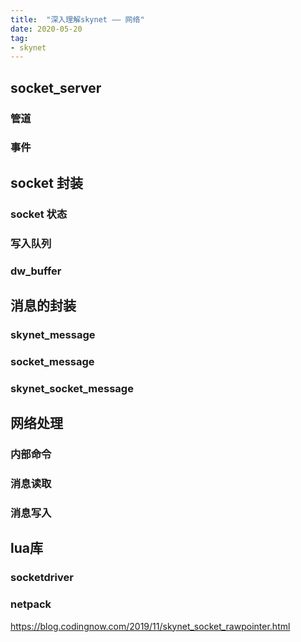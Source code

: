 ```yaml
---
title:  "深入理解skynet —— 网络"
date: 2020-05-20
tag:
- skynet
---
```


## socket_server
### 管道
### 事件

## socket 封装
### socket 状态
### 写入队列
### dw_buffer

## 消息的封装
### skynet_message
### socket_message
### skynet_socket_message

## 网络处理
### 内部命令
### 消息读取
### 消息写入

## lua库
### socketdriver
### netpack

https://blog.codingnow.com/2019/11/skynet_socket_rawpointer.html